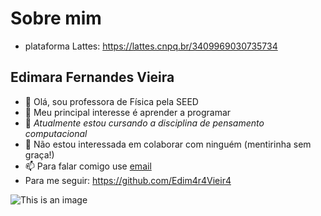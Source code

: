 # Sobre mim
- plataforma Lattes: https://lattes.cnpq.br/3409969030735734
## Edimara Fernandes Vieira
- 👋 Olá, sou professora de Física pela SEED
- 👀 Meu principal interesse é aprender a programar
- 🌱 *Atualmente estou cursando a disciplina de pensamento computacional*
- 💞️ Não estou interessada em colaborar com ninguém (mentirinha sem graça!)
- 📫 Para falar comigo use [email](edimara.vieira@escola.pr.gov.br)
- Para me seguir: https://github.com/Edim4r4Vieir4

![This is an image](https://1.bp.blogspot.com/-OyV8XwES_2o/XxR6I36jzWI/AAAAAAAAeQY/tiOT9HuxEHUGQ_qyIMQK4OnrLHX9aW37wCNcBGAsYHQ/s1600/1.png)



<!---
Edim4r4Vieir4/Edim4r4Vieir4 is a ✨ special ✨ repository because its `README.md` (this file) appears on your GitHub profile.
You can click the Preview link to take a look at your changes.
--->
